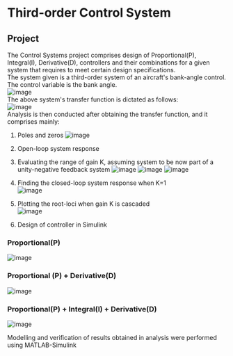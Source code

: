 # Third-order Control System

## Project
The Control Systems project comprises design of Proportional(P), Integral(I), Derivative(D), controllers and their combinations for a given system that requires to meet 
certain design specifications.  
The system given is a third-order system of an aircraft's bank-angle control. The control variable is the bank angle.  
![image](https://github.com/user-attachments/assets/25615c14-8f4f-4cb1-bf75-16ea06198ace)  
The above system's transfer function is dictated as follows:  
![image](https://github.com/user-attachments/assets/c4fe2c4e-7ffd-497d-8de1-8d658c809842)  
Analysis is then conducted after obtaining the transfer function, and it comprises mainly:
1. Poles and zeros
![image](https://github.com/user-attachments/assets/89f7b8f0-2e55-48e4-a48a-9338f4692314)

2. Open-loop system response

3. Evaluating the range of gain K, assuming system to be now part of a unity-negative feedback system
![image](https://github.com/user-attachments/assets/98b882ce-3671-4943-bdcc-3f672a607497)
![image](https://github.com/user-attachments/assets/7619d9be-9757-459c-a97b-2a7fd6bd53da)
![image](https://github.com/user-attachments/assets/582c4df9-230b-4539-97e3-934892916c0d)

4. Finding the closed-loop system response when K=1  
![image](https://github.com/user-attachments/assets/84acbc85-07a1-4a8d-989a-5016b16540b3)

5. Plotting the root-loci when gain K is cascaded  
![image](https://github.com/user-attachments/assets/599c9322-d82b-4dcd-825f-d4fface1f748)

6. Design of controller in Simulink

### Proportional(P)  
![image](https://github.com/user-attachments/assets/c984ba57-73cc-46ba-8373-2084c53ad304)  

### Proportional (P) + Derivative(D)  
![image](https://github.com/user-attachments/assets/9a0546b8-a59e-4d71-ac43-f25a9fe8a4a2)  

### Proportional(P) + Integral(I) + Derivative(D)  
![image](https://github.com/user-attachments/assets/43ffa819-8ea8-4510-8276-578cf12e94bc)  

Modelling and verification of results obtained in analysis were performed using MATLAB-Simulink










